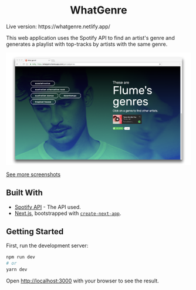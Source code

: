 <h1 align="center">
  WhatGenre
</h1>
Live version: https://whatgenre.netlify.app/

This web application uses the Spotify API to find an artist's genre and generates a playlist with top-tracks by artists with the same genre.

![Screenshot](/docs/screenshot2.png)

[See more screenshots](#more-screenshots)
## Built With

* [Spotify API](https://developer.spotify.com/web-api/) - The API used.
* [Next.js](https://nextjs.org/), bootstrapped with [`create-next-app`](https://github.com/vercel/next.js/tree/canary/packages/create-next-app).

## Getting Started

First, run the development server:

```bash
npm run dev
# or
yarn dev
```

Open [http://localhost:3000](http://localhost:3000) with your browser to see the result.
